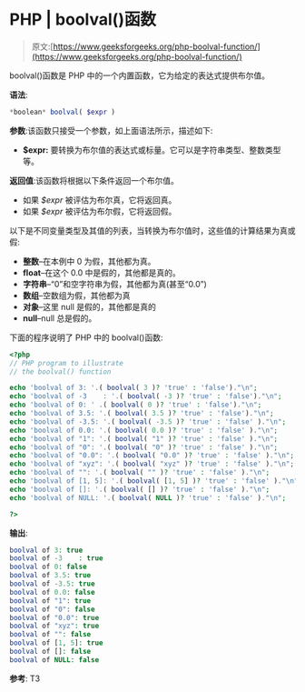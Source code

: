 # PHP | boolval()函数

> 原文:[https://www.geeksforgeeks.org/php-boolval-function/](https://www.geeksforgeeks.org/php-boolval-function/)

boolval()函数是 PHP 中的一个内置函数，它为给定的表达式提供布尔值。

**语法**:

```php
*boolean* boolval( $expr )
```

**参数**:该函数只接受一个参数，如上面语法所示，描述如下:

*   **$expr:** 要转换为布尔值的表达式或标量。它可以是字符串类型、整数类型等。

**返回值**:该函数将根据以下条件返回一个布尔值。

*   如果 *$expr* 被评估为布尔真，它将返回真。
*   如果 *$expr* 被评估为布尔假，它将返回假。

以下是不同变量类型及其值的列表，当转换为布尔值时，这些值的计算结果为真或假:

*   **整数**–在本例中 0 为假，其他都为真。
*   **float**–在这个 0.0 中是假的，其他都是真的。
*   **字符串**–“0”和空字符串为假，其他都为真(甚至“0.0”)
*   **数组**–空数组为假，其他都为真
*   **对象**–这里 null 是假的，其他都是真的
*   **null**–null 总是假的。

下面的程序说明了 PHP 中的 boolval()函数:

```php
<?php
// PHP program to illustrate 
// the boolval() function

echo 'boolval of 3: '.( boolval( 3 )? 'true' : 'false')."\n";
echo 'boolval of -3    : '.( boolval( -3 )? 'true' : 'false')."\n";
echo 'boolval of 0: ' .( boolval( 0 )? 'true' : 'false')."\n";
echo 'boolval of 3.5: '.( boolval( 3.5 )? 'true' : 'false')."\n";
echo 'boolval of -3.5: '.( boolval( -3.5 )? 'true' : 'false' )."\n";
echo 'boolval of 0.0: '.( boolval( 0.0 )? 'true' : 'false' )."\n";
echo 'boolval of "1": '.( boolval( "1" )? 'true' : 'false' )."\n";
echo 'boolval of "0": '.( boolval( "0" )? 'true' : 'false' )."\n";
echo 'boolval of "0.0": '.( boolval( "0.0" )? 'true' : 'false' )."\n";
echo 'boolval of "xyz": '.( boolval( "xyz" )? 'true' : 'false' )."\n";
echo 'boolval of "": '.( boolval( "" )? 'true' : 'false' )."\n";
echo 'boolval of [1, 5]: '.( boolval( [1, 5] )? 'true' : 'false' )."\n";
echo 'boolval of []: '.( boolval( [] )? 'true' : 'false' )."\n";
echo 'boolval of NULL: '.( boolval( NULL )? 'true' : 'false' )."\n";

?>
```

**输出**:

```php
boolval of 3: true
boolval of -3    : true
boolval of 0: false
boolval of 3.5: true
boolval of -3.5: true
boolval of 0.0: false
boolval of "1": true
boolval of "0": false
boolval of "0.0": true
boolval of "xyz": true
boolval of "": false
boolval of [1, 5]: true
boolval of []: false
boolval of NULL: false

```

**参考**:
T3